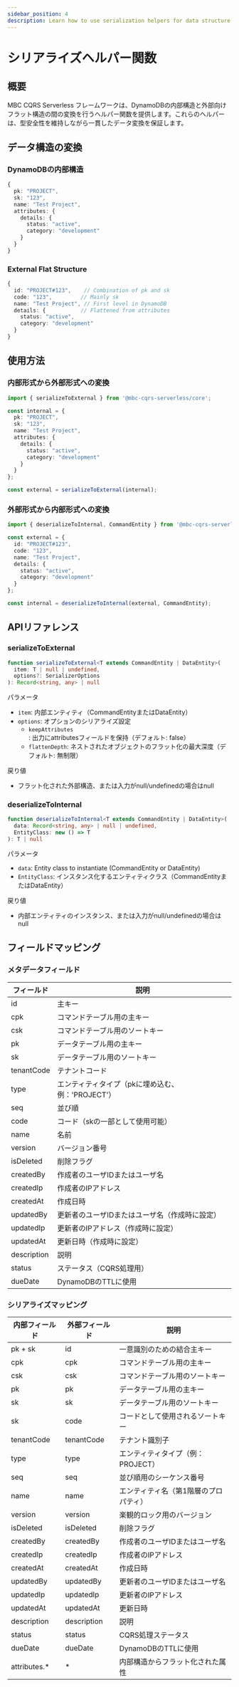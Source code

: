 ```yaml
---
sidebar_position: 4
description: Learn how to use serialization helpers for data structure conversion
---
```


# シリアライズヘルパー関数

## 概要
MBC CQRS Serverless フレームワークは、DynamoDBの内部構造と外部向けフラット構造の間の変換を行うヘルパー関数を提供します。これらのヘルパーは、型安全性を維持しながら一貫したデータ変換を保証します。
## データ構造の変換

### DynamoDBの内部構造
```typescript
{
  pk: "PROJECT",
  sk: "123",
  name: "Test Project",
  attributes: {
    details: {
      status: "active",
      category: "development"
    }
  }
}
```

### External Flat Structure
```typescript
{
  id: "PROJECT#123",    // Combination of pk and sk
  code: "123",         // Mainly sk
  name: "Test Project", // First level in DynamoDB
  details: {           // Flattened from attributes
    status: "active",
    category: "development"
  }
}
```

## 使用方法

### 内部形式から外部形式への変換
```typescript
import { serializeToExternal } from '@mbc-cqrs-serverless/core';

const internal = {
  pk: "PROJECT",
  sk: "123",
  name: "Test Project",
  attributes: {
    details: {
      status: "active",
      category: "development"
    }
  }
};

const external = serializeToExternal(internal);
```

### 外部形式から内部形式への変換
```typescript
import { deserializeToInternal, CommandEntity } from '@mbc-cqrs-serverless/core';

const external = {
  id: "PROJECT#123",
  code: "123",
  name: "Test Project",
  details: {
    status: "active",
    category: "development"
  }
};

const internal = deserializeToInternal(external, CommandEntity);
```

## APIリファレンス

### serializeToExternal
```typescript
function serializeToExternal<T extends CommandEntity | DataEntity>(
  item: T | null | undefined,
  options?: SerializerOptions
): Record<string, any> | null
```

パラメータ
- `item`: 内部エンティティ（CommandEntityまたはDataEntity）
- `options`: オプションのシリアライズ設定
  - `keepAttributes`: 出力にattributesフィールドを保持（デフォルト: false）
  - `flattenDepth`: ネストされたオブジェクトのフラット化の最大深度（デフォルト: 無制限）

戻り値
- フラット化された外部構造、または入力がnull/undefinedの場合はnull

### deserializeToInternal
```typescript
function deserializeToInternal<T extends CommandEntity | DataEntity>(
  data: Record<string, any> | null | undefined,
  EntityClass: new () => T
): T | null
```

パラメータ
- `data`: Entity class to instantiate (CommandEntity or DataEntity)
- `EntityClass`: インスタンス化するエンティティクラス（CommandEntityまたはDataEntity）

戻り値
- 内部エンティティのインスタンス、または入力がnull/undefinedの場合はnull

## フィールドマッピング

### メタデータフィールド
| フィールド | 説明 |
|-------|-------------|
| id | 主キー |
| cpk | コマンドテーブル用の主キー |
| csk | コマンドテーブル用のソートキー |
| pk | データテーブル用の主キー |
| sk | データテーブル用のソートキー |
| tenantCode | テナントコード |
| type | エンティティタイプ（pkに埋め込む、例：'PROJECT'） |
| seq | 並び順 |
| code | コード（skの一部として使用可能） |
| name | 名前 |
| version | バージョン番号 |
| isDeleted | 削除フラグ |
| createdBy |  作成者のユーザIDまたはユーザ名 |
| createdIp | 作成者のIPアドレス |
| createdAt | 作成日時 |
| updatedBy | 更新者のユーザIDまたはユーザ名（作成時に設定） |
| updatedIp | 更新者のIPアドレス（作成時に設定） |
| updatedAt | 更新日時（作成時に設定） |
| description | 説明 |
| status | ステータス（CQRS処理用） |
| dueDate | DynamoDBのTTLに使用 |

### シリアライズマッピング
| 内部フィールド | 外部フィールド | 説明 |
|---------------|----------------|-------------|
| pk + sk | id | 一意識別のための結合主キー  |
| cpk | cpk | コマンドテーブル用の主キー  |
| csk | csk | コマンドテーブル用のソートキー |
| pk | pk | データテーブル用の主キー |
| sk | sk | データテーブル用のソートキー |
| sk | code | コードとして使用されるソートキー |
| tenantCode | tenantCode | テナント識別子 |
| type | type | エンティティタイプ（例：PROJECT） |
| seq | seq | 並び順用のシーケンス番号 |
| name | name | エンティティ名（第1階層のプロパティ） |
| version | version | 楽観的ロック用のバージョン |
| isDeleted | isDeleted | 削除フラグ |
| createdBy | createdBy | 作成者のユーザIDまたはユーザ名  |
| createdIp | createdIp | 作成者のIPアドレス |
| createdAt | createdAt | 作成日時 |
| updatedBy | updatedBy | 更新者のユーザIDまたはユーザ名 |
| updatedIp | updatedIp | 更新者のIPアドレス |
| updatedAt | updatedAt | 更新日時 |
| description | description | 説明 |
| status | status | CQRS処理ステータス |
| dueDate | dueDate | DynamoDBのTTLに使用 |
| attributes.* | * | 内部構造からフラット化された属性 |
